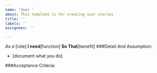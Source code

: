 ```yaml
---
name: 'User '
about: This template is for creating user stories
title: ''
labels: ''
assignees: ''

---
```


*As a* [role]
**I need**[function]
**So That**[benefit]
###Detail And Assumption:
* [document what you do]

###Acceptance Criteria:
